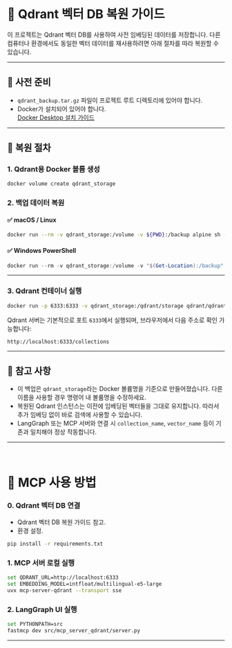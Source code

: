 # 🧠 Qdrant 벡터 DB 복원 가이드

이 프로젝트는 Qdrant 벡터 DB를 사용하여 사전 임베딩된 데이터를 저장합니다. 다른 컴퓨터나 환경에서도 동일한 벡터 데이터를 재사용하려면 아래 절차를 따라 복원할 수 있습니다.

---

## 📁 사전 준비

- `qdrant_backup.tar.gz` 파일이 프로젝트 루트 디렉토리에 있어야 합니다.
- Docker가 설치되어 있어야 합니다.  
  [Docker Desktop 설치 가이드](https://www.docker.com/products/docker-desktop)

---

## 🔄 복원 절차

### 1. Qdrant용 Docker 볼륨 생성

```bash
docker volume create qdrant_storage
```

### 2. 백업 데이터 복원

#### ✅ macOS / Linux

```bash
docker run --rm -v qdrant_storage:/volume -v ${PWD}:/backup alpine sh -c "tar xzf /backup/qdrant_backup.tar.gz -C /volume"
```

#### ✅ Windows PowerShell

```powershell
docker run --rm -v qdrant_storage:/volume -v "$(Get-Location):/backup" alpine sh -c "tar xzf /backup/qdrant_backup.tar.gz -C /volume"
```

---

### 3. Qdrant 컨테이너 실행

```bash
docker run -p 6333:6333 -v qdrant_storage:/qdrant/storage qdrant/qdrant
```

Qdrant 서버는 기본적으로 포트 `6333`에서 실행되며, 브라우저에서 다음 주소로 확인 가능합니다:

```
http://localhost:6333/collections
```

---

## 📌 참고 사항

- 이 백업은 `qdrant_storage`라는 Docker 볼륨명을 기준으로 만들어졌습니다. 다른 이름을 사용할 경우 명령어 내 볼륨명을 수정하세요.
- 복원된 Qdrant 인스턴스는 이전에 임베딩된 벡터들을 그대로 유지합니다. 따라서 추가 임베딩 없이 바로 검색에 사용할 수 있습니다.
- LangGraph 또는 MCP 서버와 연결 시 `collection_name`, `vector_name` 등이 기존과 일치해야 정상 작동합니다.

---

&nbsp;

# 🧠 MCP 사용 방법

### 0. Qdrant 벡터 DB 연결

-  Qdrant 벡터 DB 복원 가이드 참고.
-  환경 설정.
```bash
pip install -r requirements.txt
```

### 1. MCP 서버 로컬 실행

```bash
set QDRANT_URL=http://localhost:6333
set EMBEDDING_MODEL=intfloat/multilingual-e5-large
uvx mcp-server-qdrant --transport sse
```

### 2. LangGraph UI 실행

```bash
set PYTHONPATH=src
fastmcp dev src/mcp_server_qdrant/server.py
```

---

